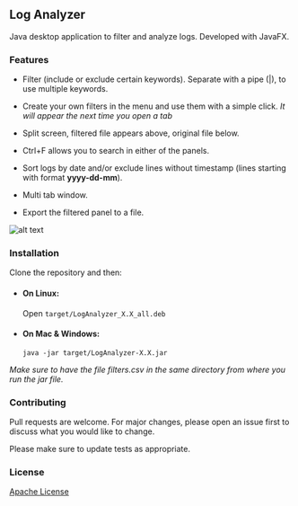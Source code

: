 ## Log Analyzer

Java desktop application to filter and analyze logs. Developed with JavaFX.

### Features
- Filter (include or exclude certain keywords). Separate with a pipe (|), to use multiple keywords.

- Create your own filters in the menu and use them with a simple click. *It will appear the next time you open a tab*

- Split screen, filtered file appears above, original file below. 

- Ctrl+F allows you to search in either of the panels.

- Sort logs by date and/or exclude lines without timestamp (lines starting with format **yyyy-dd-mm**).

- Multi tab window.

- Export the filtered panel to a file.


![alt text](https://raw.githubusercontent.com/muilpp/log-analyzer/main/Screenshot.png)

### Installation

Clone the repository and then:

- #### On Linux:

  Open ```target/LogAnalyzer_X.X_all.deb ```

- #### On Mac & Windows: 
  ```java -jar target/LogAnalyzer-X.X.jar ```

*Make sure to have the file *filters.csv* in the same directory from where you run the jar file.*

### Contributing
Pull requests are welcome. For major changes, please open an issue first to discuss what you would like to change.

Please make sure to update tests as appropriate.

### License
[Apache License](https://github.com/muilpp/log-analyzer/blob/main/LICENSE)
